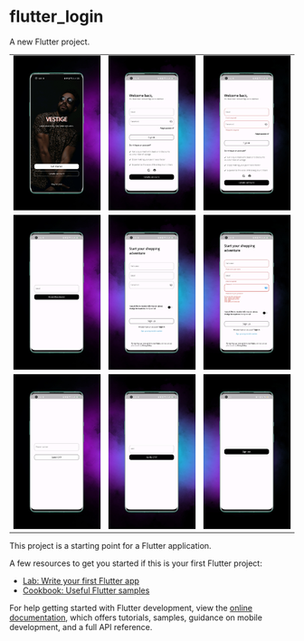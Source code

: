 # flutter_login

A new Flutter project.

<style>
table {
  border-collapse: collapse;
}
td, th {
  border: none;
}
</style>

<table>
  <tr>
  </tr>
  <tr>
    <td><img src="images/app-mockup-android-screenshot-7-default-1080x1920-1.png" </td>
    <td><img src="images/app-mockup-android-screenshot-7-default-1080x1920-2.png" </td>
    <td><img src="images/app-mockup-android-screenshot-7-default-1080x1920-3.png" </td>
  </tr>
  <tr>
    <td><img src="images/app-mockup-android-screenshot-7-default-1080x1920-4.png" </td>
    <td><img src="images/app-mockup-android-screenshot-7-default-1080x1920-5.png" </td>
    <td><img src="images/app-mockup-android-screenshot-7-default-1080x1920-6.png" </td>
  </tr>
   <tr>
    <td><img src="images/app-mockup-android-screenshot-7-default-1080x1920-7.png" </td>
    <td><img src="images/app-mockup-android-screenshot-7-default-1080x1920-8.png" </td>
    <td><img src="images/app-mockup-android-screenshot-7-default-1080x1920-9.png" </td>
  </tr>
</table> 


This project is a starting point for a Flutter application.

A few resources to get you started if this is your first Flutter project:

- [Lab: Write your first Flutter app](https://docs.flutter.dev/get-started/codelab)
- [Cookbook: Useful Flutter samples](https://docs.flutter.dev/cookbook)

For help getting started with Flutter development, view the
[online documentation](https://docs.flutter.dev/), which offers tutorials,
samples, guidance on mobile development, and a full API reference.
